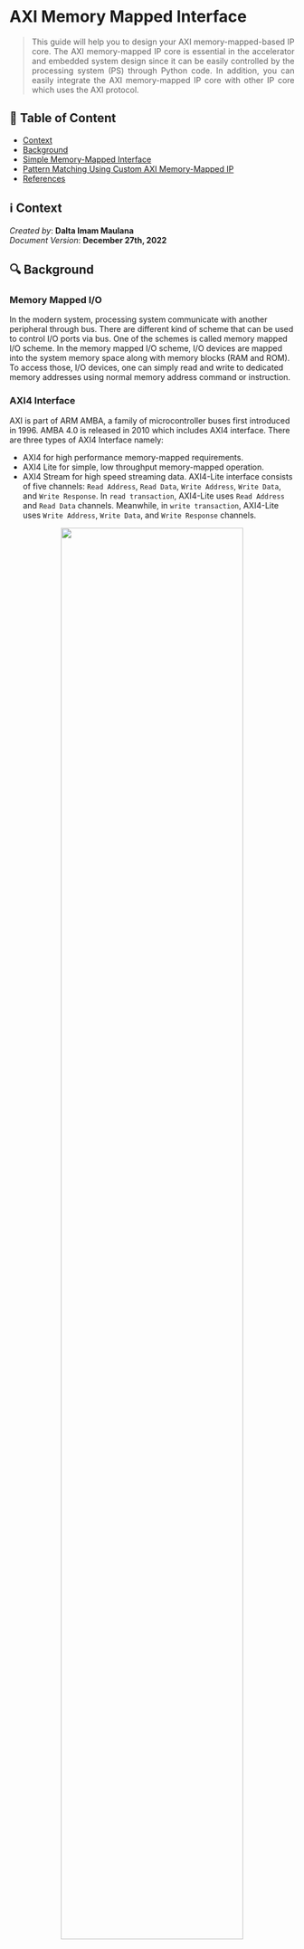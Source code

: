 # AXI Memory Mapped Interface
> <div align="justify"> This guide will help you to design your AXI memory-mapped-based IP core. The AXI memory-mapped IP core is essential in the accelerator and embedded system design since it can be easily controlled by the processing system (PS) through Python code. In addition, you can easily integrate the AXI memory-mapped IP core with other IP core which uses the AXI protocol. </div>



## :bookmark_tabs: Table of Content

* [Context](#information_source-context)
* [Background](#mag-background)
* [Simple Memory-Mapped Interface](#-simple-memory-mapped-interface)
* [Pattern Matching Using Custom AXI Memory-Mapped IP](#question-practice-pattern-matching-using-custom-axi-memory-mapped-ip)
* [References](#book-references)



## :information_source: Context

*Created by*: **Dalta Imam Maulana** </br>
*Document Version*: **December 27th, 2022**



## :mag: Background

### Memory Mapped I/O

In the modern system, processing system communicate with another peripheral through bus. There are different kind of scheme that can be used to control I/O ports via bus. One of the schemes is called memory mapped I/O scheme. In the memory mapped I/O scheme, I/O devices are mapped into the system memory space along with memory blocks (RAM and ROM). To access those, I/O devices, one can simply read and write to dedicated memory addresses using normal memory address command or instruction.


### AXI4 Interface

AXI is part of ARM AMBA, a family of microcontroller buses first introduced in 1996. AMBA 4.0 is released in 2010 which includes AXI4 interface. There are three types of AXI4 Interface namely:
- AXI4 for high performance memory-mapped requirements.
- AXI4 Lite for simple, low throughput memory-mapped operation.
- AXI4 Stream for high speed streaming data.
AXI4-Lite interface consists of five channels: `Read Address`, `Read Data`, `Write Address`, `Write Data`, and `Write Response`. In `read transaction`, AXI4-Lite uses `Read Address `and `Read Data` channels. Meanwhile, in `write transaction`, AXI4-Lite uses `Write Address`, `Write Data`, and `Write Response` channels.

<p align="center">
    <img src="https://github.com/kaistseed/intro-to-xilinx-fpga/blob/5ceb245d80d7923ccb2bec1f2a86b3dcb2e3e36b/02-axi-mmio/resources/axi-rw.png" width="80%" />
</p>

All of the five channels use VALID-READY handshake process to transfer data, address, and control information. The source block generates VALID signal whenever address, data, or control information are available. Whereas sink block generates READY signal whenever the block can receive data from source. Data transfer process is happened when both VALID and READY signal are asserted.



### AXI4-Lite Read Operation

<p align="center">
    <img src="https://github.com/kaistseed/intro-to-xilinx-fpga/blob/5ceb245d80d7923ccb2bec1f2a86b3dcb2e3e36b/02-axi-mmio/resources/axi-lite-read.png" width="50%" />
</p>

The operation sequence of AXI4-Lite read operation is described below:
1. `Master` set the address on the `Read Address` channel, asserting `ARVALID` to indicate read address is valid, and also asserts `RREADY` which indicates that master is ready to receive data from `slave`.
2.	`Slave` assert `ARREADY` to indicate that slave is ready to receive address from master.
3.	On the next rising edge clock, handshake process happens since both `ARREADY` and `ARVALID` are asserted. After this process, both `ARVALID` and `ARREADY` are de-asserted by `master` and `slave` respectively (by this time, `slave` has received the request address).
4.	`Slave` puts requested data on the `Read Data` channel and asserts `RVALID` signal to indicate that the data on the `Read Data` channel is valid.
5.	Since both `RVALID` and `RREADY` signals are asserted, in the next clock cycle, data transaction happens and after that both `RVALID` and `RREADY` can be deasserted.




### AXI4-Lite Write Operation

<p align="center">
    <img src="https://github.com/kaistseed/intro-to-xilinx-fpga/blob/5ceb245d80d7923ccb2bec1f2a86b3dcb2e3e36b/02-axi-mmio/resources/axi-lite-write.png" width="50%" />
</p>

The operation sequence of AXI4-Lite write operation is described below:
1.	`Master` puts data on the `Write Data` channel and address on the `Write Address` channel. Master also asserts `WVALID` and `AWVALID` signals to indicate that the data and address are valid. `BREADY` signal is also asserted to indicates that master ready to receive response from slave.
2.	`Slave` asserts `WREADY` and `AWREADY` signals to indicate that the slave ready to receive data from master.
3.	On the next rising edge clock, handshake process happens since both `AWVALID` - `AWREADY` and `WVALID` - `WREADY` are asserted. After this process, both `AWVALID` - `AWREADY` and `WVALID` - `WREADY` are de-asserted by `master` and `slave` (by this time, slave has received the data from master).
4.	`Slave` asserts `BVALID` signal indicating there is a valid response on the write response channel.
5.	In the next clock cycle, the transaction is completed and another operation can take place between master and slave.



## <img style="vertical-align:middle" src="https://github.com/kaistseed/intro-to-xilinx-fpga/blob/bc75dd4823e71aa3921d17f8110f6a9771cd9d16/01-intro-to-vivado-and-pynq/resources/chip.png" width="32px" title=":chip:"/> Simple Memory-Mapped Interface

### Create New Vivado Project and Configure ZYNQ IP Core

To start this section, make a new Xilinx project for PYNQ Z1 board. Make sure to choose the correct board file during the project creation process. After that, create a new block diagram as in the previous project and also add a `ZYNQ Processing System`. Don't forget to run `Connection Automation` after adding `ZYNQ IP Core`.

In this section, you will create a memory-mapped interface that can be accessed from the Python environment. There are many ways to create a memory-mapped interface. But, for this section, you will use one of the General Purpose AXI Interfaces, specifically `Processing System (PS) AXI Master Ports`.

By default, the `Processing System (PS) AXI Master Ports` is enabled when you are adding `ZYNQ Processing System Core` to the design, but if it’s disabled, you can configure it by double-clicking the `ZYNQ Processing System Core` and under the `AXI Non-Secure Enablement` section in the `PS-PL Configuration`, enable a `General Purpose AXI Master Interface`.

<p align="center">
    <img src="https://github.com/kaistseed/intro-to-xilinx-fpga/blob/5ceb245d80d7923ccb2bec1f2a86b3dcb2e3e36b/02-axi-mmio/resources/axi-master-config.png" width="60%" />
</p>

After enabling the `AXI Master port` the `ZYNQ Processing System` block diagram should look like the figure below.

<p align="center">
    <img src="https://github.com/kaistseed/intro-to-xilinx-fpga/blob/5ceb245d80d7923ccb2bec1f2a86b3dcb2e3e36b/02-axi-mmio/resources/zynq-axi-master.png" width="40%" />
</p>



### Create Custom AXI Memory Mapped IP Core

In this section, you will make a custom IP core with AXI interface in it. Follow the instruction below to start creating the custom IP core:

1. Go to `Tools` menu and click `Create and Package New IP`.

2. Select `Create AXI4 Peripheral`.

3. Give a name to the IP core and set the directory for storing the IP core-related files.

4. In the next window, it will show a default module that has a single AXI4-LITE Slave Interface. You can add another AXI interface to the IP core. But, for this specific project, a single AXI4-LITE Slave Interface with a data width of 32 bits and 4 registers is enough.

5. At the next window, you are going to edit the IP core immediately. So, select `Edit IP` option and it will take you to IP editor window.

6. At the editor window, navigate to the source menu and double-click on the inner file (the one with `S00_AXI_inst`). This Verilog file contains all of the AXI-LITE timing and state machine template. So, you only need to add your logic to interact with this AXI interface.

<p align="center">
    <img src="https://github.com/kaistseed/intro-to-xilinx-fpga/blob/5ceb245d80d7923ccb2bec1f2a86b3dcb2e3e36b/02-axi-mmio/resources/ip-editor.png" width="80%" />
</p>

7. For this tutorial, you will make an IP block that takes a set of three numbers: `a`, `b`, and `c`. Those values are used to compute `d` given by the equation below. 
   $$d = 3 + (a + b) c^2$$
   During AXI IP core creation process, you set the register depth of the module to 4. So, you can think the module as an AXI module with four read/write accessible memory locations. You will store the `a`, `b` and `c` values in the address `0x00`, `0x04`, `0x08` respectively. While the computation result `d` will be stored at address `0x0C`. The memory address space is illustrated in the figure below.

<p align="center">
    <img src="https://github.com/kaistseed/intro-to-xilinx-fpga/blob/5ceb245d80d7923ccb2bec1f2a86b3dcb2e3e36b/02-axi-mmio/resources/axi-mem-addr.png" width="40%" />
</p>

8. To perform the calculation, you will be provided a Verilog module that performs the arithmetic operation in a pipelined fashion. It means that the value of $c^2$ is calculated in one clock cycle and the rest of the computation will be computed on the next clock cycle. 

```verilog
`timescale 1ns / 1ps
module math_op
   // Declare ports
   (
       // Input ports
       input wire I_CLK, I_RSTN,
       input wire signed  [31:0] IN_A,
       input wire signed  [31:0] IN_B,
       input wire signed  [31:0] IN_C,

       // Output ports
       output wire signed  [31:0] OUT_D
   );

   // Declare registers
   reg [31:0] r_c_square;
   reg [31:0] r_out;

   // Main logic
   always @(posedge I_CLK) 
   begin
       if (!I_RSTN)
       begin
           r_c_square <= 32'd0;
           r_out <= 32'd0;
       end
       else
       begin
           r_c_square <= IN_C * IN_C;
           r_out <= 3 + r_c_square * (IN_A + IN_B);
       end
   end

   // Assign value to ports
   assign OUT_D = r_out;

endmodule
```

9. In order to integrate the `math_op` module into AXI IP core, while in the IP editor, create a new source by using `Add Sources` button and create a new Verilog file that contains `math_op` Verilog code above.

10. After that, call the `math_op` instance inside the AXI template Verilog file (the one with `S00_AXI_inst`). You can call the `math_op` instance by copying the code below on the area below the `Add user logic here`. Things to note that in the module instantiation, the input of the `math_op` module is connected to the AXI registers namely `slv_reg0`, `slv_reg1`, `slv_reg2`. Those registers correspond to the first, second, and third memory location in the AXI module, and those values are always filled with the most recent values written to them.

```verilog
// Add user logic here
// Declare wire
wire [31:0] w_math_op_out;

// Call math_op module
math_op math_op_module (
// Input ports
   .I_CLK(S_AXI_ACLK), 
   .I_RSTN(S_AXI_ARESETN),
   .IN_A(slv_reg0),
   .IN_B(slv_reg1),
   .IN_C(slv_reg2),

   // Output ports
   .OUT_D(w_math_op_out)
);
// User logic ends
```

   11. In the code above, you can also see that the output value is connected to `w_math_op_out wire`. This wire is used to link the `math_op` output value `d` to an output register that will be placed into a memory-mapped location. To link the output, you need to connect the other end of `w_math_op_out` wire into the appropriate register location. In this case, you need to connect the wire to `slv_reg3`, and this connection can be done by replacing the line in the AXI template file as you can see in the code below.

   ```verilog
   // Implement memory mapped register select and read logic generation
   // Slave register read enable is asserted when valid address is available
   // and the slave is ready to accept the read address.
   assign slv_reg_rden = axi_arready & S_AXI_ARVALID & ~axi_rvalid;
   always @(*)
   begin
         // Address decoding for reading registers
         case ( axi_araddr[ADDR_LSB+OPT_MEM_ADDR_BITS:ADDR_LSB] )
           2'h0   : reg_data_out <= slv_reg0;
           2'h1   : reg_data_out <= slv_reg1;
           2'h2   : reg_data_out <= slv_reg2;
           2'h3   : reg_data_out <= w_math_op_out;
           default : reg_data_out <= 0;
         endcase
   end
   ```

   12. The next step is to package the newly created custom AXI IP core that you have made. This can be done by first looking at the `Packaging Steps` tab in IP Editor window. In the `Packaging Steps` you need to make sure that all of the tabs have green checkmarks in it. Otherwise, you need to resolve those issues by clicking on the unchecked tab and click on the text with blue color and yellow background. For example, in `File Groups` tab, you need to click `Merge Changes from File Groups Wizard` text to resolve the issue and after that you can repackage the IP by clicking on `Review and Package` tab and click the `Re-Package IP` button.

   13. If there are no errors in the design, you will be asked if you want to return to your main project. You just need to click `OK` to exit IP editor. Upon exit, a pop-up window about `Generating Output Products` may appear. If it’s showing, then you need to click `Global` and also click `Generate`.

<p align="center">
    <img src="https://github.com/kaistseed/intro-to-xilinx-fpga/blob/5ceb245d80d7923ccb2bec1f2a86b3dcb2e3e36b/02-axi-mmio/resources/ip-packager.png" width="80%" />
</p>


### Add AXI IP Core to System Block Diagram

After creating a custom AXI IP core, you need to add and integrate the newly created module into the block diagram. You can add it by clicking `Add IP` button or by using (Ctrl + I) keyboard shortcut and search the IP by name, in the example below, the IP core can be added by entering `memory_map_ip` keyword on the search bar. After that, you can let Vivado do automate wiring operation and the overall diagram of the system should look like the figure below.

<p align="center">
    <img src="https://github.com/kaistseed/intro-to-xilinx-fpga/blob/5ceb245d80d7923ccb2bec1f2a86b3dcb2e3e36b/02-axi-mmio/resources/overall-bd.png" width="60%" />
</p>

If there are no errors, you can do a sanity check of your system by clicking on a button with a check-mark as you did in the previous project. After that, right-click on the block diagram file under the Sources tab and click Create HDL Wrapper. The last thing you need to do in Vivado is to Generate Bitstream and export both of Bitstream File, Block Design, and Hardware File as in the previous project.



### Run Design on PYNQ Board

Once you export the bitstream file and block diagram file and upload them to the PYNQ board, you need to create a new notebook and write Python code to control the behavior of your custom AXI memory-mapped interface. The first thing you need to do is to import the required `PYNQ library` and load the `overlay`. You can also check which IP core is connected to your system by using printing `ip_dict` variable from your overlay class. 

```python
# Import library
from pynq import Overlay
# Import overlay
ol = Overlay("./memory_mapped.bit")
# Check IP List
print(ol.ip_dict)
```

When you check the IP core list by printing **ip_dict** variable, you will get a result similar to the result below.

```python
{'memory_map_ip_0': {'phys_addr': 1136656384, 'addr_range': 65536, 'type': 'xilinx.com:user:memory_map_ip:1.0', 'state': None, 'interrupts': {}, 'gpio': {}, 'fullpath': 'memory_map_ip_0', 'mem_id': 'SEG_memory_map_ip_0_S00_AXI_reg', 'device': <pynq.pl_server.device.XlnkDevice object at 0xb02ae410>, 'driver': <class 'pynq.overlay.DefaultIP'>}}
```

From the result above, you can see that for this system, there is only one custom IP core connected to the system which is `memory_map_ip_0`. You can also see the properties of the IP core such as physical address and address range of the core. For this project module, you won’t need that information, but that information sometimes can be useful especially in a complex system with multiple custom IP core and complex memory accessing scheme.

Next step is to test the functionality of your custom memory-mapped IP core. You can do that by first assigning the memory-mapped IP core into a variable and perform a write and read operation from the variable. In order to do the write operation, you will use the write method that receives two arguments which are register address and data value. As for the read method, you only need to pass the register address argument when you call the read method. 

When you read the math operation result from your custom IP core register, don’t forget to do two’s complement operation since the register output is in a raw form. You can use the code below to test the functionality of your design.

```python
# Call memory map IP module
mmioIP = ol.memory_map_ip_0

# Write data to the memory mapped register
mmioIP.write(0x00,4) # Write A value
mmioIP.write(0x04,-9) # Write B value
mmioIP.write(0x08,2) # Write C value

# Read result
calcRes = mmioIP.read(0x0C) # Read D value

# Two's complement conversion
if (calcRes > 0x7FFFFFFF):
    calcRes -= 0x100000000
    
# Print output result
print("Output result: {}".format(calcRes))
```

You can also make a Python function to “hide” the complexity of memory transaction operation and just call the function whenever you want without rewriting the entire memory write and read command. You can see the sample function in the code below.

```python
# Create function to encapsulate read and write process
def mathOp(a, b, c):
    mmioIP.write(0x00, a) # Write A value
    mmioIP.write(0x04, b) # Write B value
    mmioIP.write(0x08, c) # Write C value
    
    # Read result
    calcRes = mmioIP.read(0x0C) # Read D value

    # Two's complement conversion
    if (calcRes > 0x7FFFFFFF):
        calcRes -= 0x100000000
        
    return calcRes

# Test function
# Print output result
print("Output result: {}".format(mathOp(4, -9, 2)))
```



## :question: [Practice] Pattern Matching Using Custom AXI Memory-Mapped IP 

After successfully implementing the basic AXI Memory Mapped Interface above, you need to implement a module to count number of pattern occurrence in a data. The input of this module are one 32-bit data and one 4-bit pattern data. The output of the module is number of pattern occurrence in the 32-bit data. For example, if you have 32-bit data `10100000101000001010000010100000` and 4-bit input pattern `1010`, the output of this module are 4 because there are 4 `1010` pattern occurrence in input data.

<p align="center">
    <img src="https://github.com/kaistseed/intro-to-xilinx-fpga/blob/5ceb245d80d7923ccb2bec1f2a86b3dcb2e3e36b/02-axi-mmio/resources/pattern-counter.png" width="60%" />
</p>
If the explanation is not clear enough, you can take a look at video in the link below:

- [**Creating Custom AXI Slave Interfaces Part 1 (Lesson 6)**](https://www.youtube.com/watch?v=meQcwzC4Vtk&ab_channel=MicroelectronicSystemsDesignResearchGroup)

- [**Creating Custom AXI Slave Interfaces Part 2 (Lesson 6)**](https://www.youtube.com/watch?v=Vs0h0kue7p4&ab_channel=MicroelectronicSystemsDesignResearchGroup)

In those videos, the author tries to implement pattern counter using AXI-Lite slave and AXI-Full slave. For the sake of simplicity, you only required to implement the pattern counter using AXI-Lite slave similar to math operation module you’ve previously made.




## :book: References

- *PYNQ main website*, February 2021. Available: [**http://www.pynq.io/**](http://www.pynq.io/)
- *PYNQ-Z1 documentation*, February 2021. Available: [**https://pynq.readthedocs.io/en/v2.6.1/getting_started/pynq_z1_setup.html**](https://pynq.readthedocs.io/en/v2.6.1/getting_started/pynq_z1_setup.html) -
- *A Simple Memory-Mapped Interface,* March 2021. Available: **http://eecs6111.mit.edu/6s193/pynq_lab2/**
